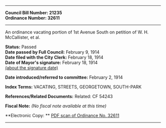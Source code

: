 * * * * *  
  
**Council Bill Number: [](#h0)[](#h2)21235**   
**Ordinance Number: 32611**  
  
* * * * *  
  
An ordinance vacating portion of 1st Avenue South on petition of W. H. McCallister, et al.  
  
**Status:** Passed   
**Date passed by Full Council:** February 9, 1914   
**Date filed with the City Clerk:** February 18, 1914   
**Date of Mayor's signature:** February 18, 1914   
[(about the signature date)](/~public/approvaldate.htm)   
  
  
**Date introduced/referred to committee:** February 2, 1914   
  
**Index Terms:** VACATING, STREETS, GEORGETOWN, SOUTH-PARK  
  
**References/Related Documents:** Related: CF 54243  
  
**Fiscal Note:** *(No fiscal note available at this time)*  
  
**Electronic Copy: ** [PDF scan of Ordinance No. 32611](/~archives/Ordinances/Ord_32611.pdf)  
  
* * * * *  
